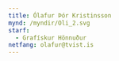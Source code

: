 ```yaml
---
title: Ólafur Þór Kristinsson
mynd: /myndir/Oli_2.svg
starf:
  - Grafískur Hönnuður
netfang: olafur@tvist.is
---
```


